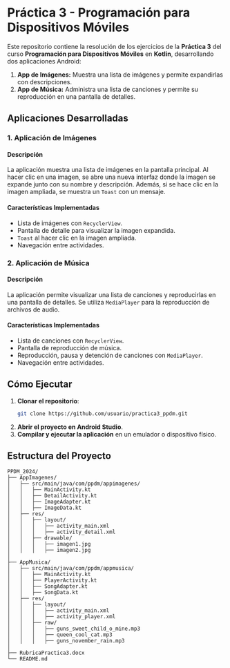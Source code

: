 # Práctica 3 - Programación para Dispositivos Móviles

Este repositorio contiene la resolución de los ejercicios de la **Práctica 3** del curso **Programación para Dispositivos Móviles** en **Kotlin**, desarrollando dos aplicaciones Android:

1. **App de Imágenes:** Muestra una lista de imágenes y permite expandirlas con descripciones.
2. **App de Música:** Administra una lista de canciones y permite su reproducción en una pantalla de detalles.

## Aplicaciones Desarrolladas

### 1. Aplicación de Imágenes

#### Descripción
La aplicación muestra una lista de imágenes en la pantalla principal. Al hacer clic en una imagen, se abre una nueva interfaz donde la imagen se expande junto con su nombre y descripción. Además, si se hace clic en la imagen ampliada, se muestra un `Toast` con un mensaje.

#### Características Implementadas

- Lista de imágenes con `RecyclerView`.
- Pantalla de detalle para visualizar la imagen expandida.
- `Toast` al hacer clic en la imagen ampliada.
- Navegación entre actividades.

### 2. Aplicación de Música

#### Descripción
La aplicación permite visualizar una lista de canciones y reproducirlas en una pantalla de detalles. Se utiliza `MediaPlayer` para la reproducción de archivos de audio.

#### Características Implementadas

- Lista de canciones con `RecyclerView`.
- Pantalla de reproducción de música.
- Reproducción, pausa y detención de canciones con `MediaPlayer`.
- Navegación entre actividades.

## Cómo Ejecutar

1. **Clonar el repositorio**:
   ```sh
   git clone https://github.com/usuario/practica3_ppdm.git
   ```
2. **Abrir el proyecto en Android Studio**.
3. **Compilar y ejecutar la aplicación** en un emulador o dispositivo físico.

## Estructura del Proyecto

```plaintext
PPDM_2024/
├── AppImagenes/
│   ├── src/main/java/com/ppdm/appimagenes/
│   │   ├── MainActivity.kt
│   │   ├── DetailActivity.kt
│   │   ├── ImageAdapter.kt
│   │   ├── ImageData.kt
│   ├── res/
│   │   ├── layout/
│   │   │   ├── activity_main.xml
│   │   │   ├── activity_detail.xml
│   │   ├── drawable/
│   │   │   ├── imagen1.jpg
│   │   │   ├── imagen2.jpg
│
├── AppMusica/
│   ├── src/main/java/com/ppdm/appmusica/
│   │   ├── MainActivity.kt
│   │   ├── PlayerActivity.kt
│   │   ├── SongAdapter.kt
│   │   ├── SongData.kt
│   ├── res/
│   │   ├── layout/
│   │   │   ├── activity_main.xml
│   │   │   ├── activity_player.xml
│   │   ├── raw/
│   │   │   ├── guns_sweet_child_o_mine.mp3
│   │   │   ├── queen_cool_cat.mp3
│   │   │   ├── guns_november_rain.mp3
│
├── RubricaPractica3.docx
└── README.md
```


